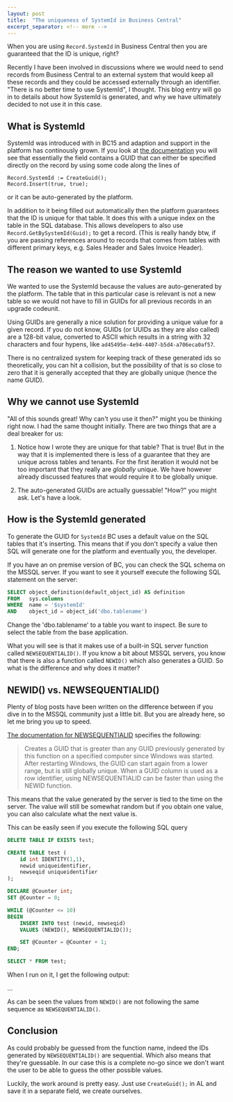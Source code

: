 ```yaml
---
layout: post
title:  "The uniqueness of SystemId in Business Central"
excerpt_separator: <!-- more -->
---
```

When you are using `Record.SystemId` in Business Central then you are
guaranteed that the ID is unique, right?
<!-- more -->

Recently I have been involved in discussions where we would need to send
records from Business Central to an external system that would keep all
these records and they could be accessed externally through an
identifier. <br />
"There is no better time to use SystemId", I thought. This blog entry
will go in to details about how SystemId is generated, and why we have
ultimately decided to not use it in this case.


## What is SystemId
SystemId was introduced with in BC15 and adaption and support in the
platform has continously grown. If you look at [the
documentation](https://learn.microsoft.com/en-us/dynamics365/business-central/dev-itpro/developer/devenv-table-system-fields#systemid)
you will see that essentially the field contains a GUID that
can either be specified directly on the record by using some code along
the lines of

```al
Record.SystemId := CreateGuid();
Record.Insert(true, true); 
```
or it can be auto-generated by the platform.

In addition to it being filled out automatically then the 
platform guarantees that the ID is unique for that table. It does this
with a unique index on the table in the SQL database. This allows
developers to also use `Record.GetBySystemId(Guid);` to get a record.
(This is really handy btw, if you are passing references around to
records that comes from tables with different primary keys, e.g. Sales
Header and Sales Invoice Header).

## The reason we wanted to use SystemId
We wanted to use the SystemId because the values are auto-generated by
the platform. The table that in this particular case is relevant is not
a new table so we would not have to fill in GUIDs for all previous
records in an upgrade codeunit.

Using GUIDs are generally a nice solution for providing a unique value
for a given record. If you do not know, GUIDs (or UUIDs as they are also
called) are a 128-bit value, converted to ASCII which results in a
string with 32 characters and four hypens, like 
`ad45495e-4e94-4407-b5d4-a706eca0af57`.

There is no centralized system for keeping track of these generated ids
so theoretically, you can hit a collision, but the possibility of that
is so close to zero that it is generally accepted that they are globally
unique (hence the name GUID).

## Why we cannot use SystemId
"All of this sounds great! Why can't you use it then?" might you be
thinking right now. I had the same thought initially. There are two
things that are a deal breaker for us:

1. Notice how I wrote they are unique for that table? That is true! But
   in the way that it is implemented there is less of a guarantee that
   they are unique across tables and tenants. For the first iteration it
   would not be too important that they really are _globally_ unique. We
   have however already discussed features that would require it to be
   globally unique.

2. The auto-generated GUIDs are actually guessable! "How?" you might
   ask. Let's have a look.

## How is the SystemId generated
To generate the GUID for `SystemId` BC uses a default value on the SQL
tables that it's inserting. This means that if you don't specify a value
then SQL will generate one for the platform and eventually you, the
developer.

If you have an on premise version of BC, you can check the SQL schema on
the MSSQL server. If you want to see it yourself execute the following
SQL statement on the server:

```sql
SELECT object_definition(default_object_id) AS definition
FROM   sys.columns
WHERE  name = '$systemId'
AND    object_id = object_id('dbo.tablename')
```
Change the 'dbo.tablename' to a table you want to inspect. Be sure to
select the table from the base application.

What you will see is that it makes use of a built-in SQL server function
called `NEWSEQUENTIALID()`. If you know a bit about MSSQL servers, you
know that there is also a function called `NEWID()` which also generates
a GUID. So what is the difference and why does it matter?

## NEWID() vs. NEWSEQUENTIALID()
Plenty of blog posts have been written on the difference between if you
dive in to the MSSQL community just a little bit. But you are already
here, so let me bring you up to speed.

[The documentation for
NEWSEQUENTIALID](https://learn.microsoft.com/en-us/sql/t-sql/functions/newsequentialid-transact-sql?view=sql-server-ver16)
specifies the following:

> Creates a GUID that is greater than any GUID previously generated by 
> this function on a specified computer since Windows was started.
> After restarting Windows, the GUID can start again from a lower range,
> but is still globally unique. When a GUID column is used as a row 
> identifier, using NEWSEQUENTIALID can be faster than using the NEWID 
> function.

This means that the value generated by the server is tied to the time on
the server. The value will still be somewhat random but if you obtain
one value, you can also calculate what the next value is.

This can be easily seen if you execute the following SQL query
```sql
DELETE TABLE IF EXISTS test;

CREATE TABLE test (
    id int IDENTITY(1,1),
    newid uniqueidentifier,
    newseqid uniqueidentifier
);

DECLARE @Counter int;
SET @Counter = 0;

WHILE (@Counter <= 10)
BEGIN
    INSERT INTO test (newid, newseqid)
    VALUES (NEWID(), NEWSEQUENTIALID());

    SET @Counter = @Counter + 1;
END;

SELECT * FROM test;
```
When I run on it, I get the following output:

...

As can be seen the values from `NEWID()` are not following the same
sequence as `NEWSEQUENTIALID()`.

## Conclusion

As could probably be guessed from the function name, indeed the IDs
generated by `NEWSEQUENTIALID()` are sequential. Which also means that
they're guessable. In our case this is a complete no-go since we don't
want the user to be able to guess the other possible values.

Luckily, the work around is pretty easy. Just use `CreateGuid();` in AL
and save it in a separate field, we create ourselves.

